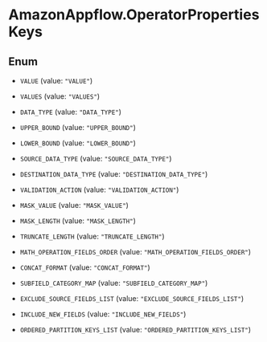 # AmazonAppflow.OperatorPropertiesKeys

## Enum


* `VALUE` (value: `"VALUE"`)

* `VALUES` (value: `"VALUES"`)

* `DATA_TYPE` (value: `"DATA_TYPE"`)

* `UPPER_BOUND` (value: `"UPPER_BOUND"`)

* `LOWER_BOUND` (value: `"LOWER_BOUND"`)

* `SOURCE_DATA_TYPE` (value: `"SOURCE_DATA_TYPE"`)

* `DESTINATION_DATA_TYPE` (value: `"DESTINATION_DATA_TYPE"`)

* `VALIDATION_ACTION` (value: `"VALIDATION_ACTION"`)

* `MASK_VALUE` (value: `"MASK_VALUE"`)

* `MASK_LENGTH` (value: `"MASK_LENGTH"`)

* `TRUNCATE_LENGTH` (value: `"TRUNCATE_LENGTH"`)

* `MATH_OPERATION_FIELDS_ORDER` (value: `"MATH_OPERATION_FIELDS_ORDER"`)

* `CONCAT_FORMAT` (value: `"CONCAT_FORMAT"`)

* `SUBFIELD_CATEGORY_MAP` (value: `"SUBFIELD_CATEGORY_MAP"`)

* `EXCLUDE_SOURCE_FIELDS_LIST` (value: `"EXCLUDE_SOURCE_FIELDS_LIST"`)

* `INCLUDE_NEW_FIELDS` (value: `"INCLUDE_NEW_FIELDS"`)

* `ORDERED_PARTITION_KEYS_LIST` (value: `"ORDERED_PARTITION_KEYS_LIST"`)


